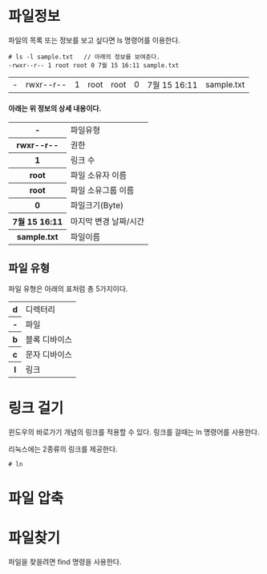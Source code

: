 # 파일정보

파일의 목록 또는 정보를 보고 싶다면 ls 명령어를  이용한다.

~~~
# ls -l sample.txt   // 아래의 정보를 보여준다. 
-rwxr--r-- 1 root root 0 7월 15 16:11 sample.txt
~~~

<table>
    <tr>
    	<td>-</td>
        <td>rwxr--r--</td>
        <td>1</td>
        <td>root</td>
        <td>root</td>
        <td>0</td>
        <td>7월 15 16:11</td>
        <td>sample.txt</td>
    </tr>
</table> 
<h4>
    아래는 위 정보의 상세 내용이다.
</h4>
<table>
    <tr>
    	<th>-</th>
        <td>파일유형</td>
    </tr>
    <tr>
    	<th>rwxr--r--</th>
        <td>권한</td>
    </tr>
    <tr>
    	<th>1</th>
        <td>링크 수</td>
    </tr>
    <tr>
    	<th>root</th>
        <td>파일 소유자 이름</td>
    </tr>
    <tr>
    	<th>root</th>
        <td>파일 소유그룹 이름</td>
    </tr>
    <tr>
    	<th>0</th>
        <td>파일크기(Byte)</td>
    </tr>
    <tr>
    	<th>7월 15 16:11</th>
        <td>마지막 변경 날짜/시간</td>
    </tr>
    <tr>
    	<th>sample.txt</th>
        <td>파일이름</td>
    </tr>
</table>

## 파일 유형

파일 유형은 아래의 표처럼 총 5가지이다.

<table>
    <tr>
    	<th>d</th>
        <td>디렉터리</td>
    </tr>
    <tr>
    	<th>-</th>
        <td>파일</td>
    </tr>
    <tr>
    	<th>b</th>
        <td>블록 디바이스</td>
    </tr>
    <tr>
    	<th>c</th>
        <td>문자 디바이스</td>
    </tr>
    <tr>
    	<th>l</th>
        <td>링크</td>
    </tr>
</table>



# 링크 걸기 

윈도우의 바로가기 개념의 링크를 적용할 수 있다.  링크를 걸때는 ln 명령어를 사용한다. 

리눅스에는 2종류의 링크를 제공한다.







~~~
# ln 
~~~





# 파일 압축



# 파일찾기

파일을 찾을려면 find 명령을 사용한다. 

